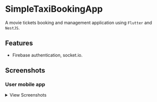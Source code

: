 # SimpleTaxiBookingApp

A movie tickets booking and management application using `Flutter` and `NestJS`.

## Features

-   Firebase authentication, socket.io.

## Screenshots

### User mobile app

<details>
    <summary>View Screenshots</summary>
    <br>

|  |  |  |
| :---:  | :---:  | :---:  |
| ![Home](https://github.com/PoovarasanKG/SimpleTaxiBookingApp/assets/77930091/f61530d9-3b0d-447d-98ec-cbdc99ff59c8)  |  ![UserDeatils](https://github.com/PoovarasanKG/SimpleTaxiBookingApp/assets/77930091/66a3611a-370f-4bc2-9dea-159f4f0b6b2d)  | ![Details (https://github.com/PoovarasanKG/SimpleTaxiBookingApp/assets/77930091/d2d08fde-7760-442f-a6c9-61c5dd9e6a89)

</details>  
